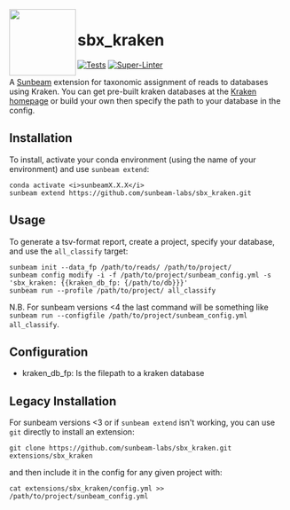 <img src="https://github.com/sunbeam-labs/sunbeam/blob/stable/docs/images/sunbeam_logo.gif" width=120, height=120 align="left" />

# sbx_kraken

<!-- badges: start -->
[![Tests](https://github.com/sunbeam-labs/sbx_kraken/actions/workflows/tests.yml/badge.svg)](https://github.com/sunbeam-labs/sbx_kraken/actions/workflows/tests.yml)
[![Super-Linter](https://github.com/sunbeam-labs/sbx_kraken/actions/workflows/linter.yml/badge.svg)](https://github.com/sunbeam-labs/sbx_kraken/actions/workflows/linter.yml)
<!-- badges: end -->

A [Sunbeam](https://github.com/sunbeam-labs/sunbeam) extension for taxonomic assignment of reads to databases using Kraken. You can get pre-built kraken databases at the [Kraken homepage](http://ccb.jhu.edu/software/kraken/) or build your own then specify the path to your database in the config.

## Installation

To install, activate your conda environment (using the name of your environment) and use `sunbeam extend`:

    conda activate <i>sunbeamX.X.X</i>
    sunbeam extend https://github.com/sunbeam-labs/sbx_kraken.git

## Usage

To generate a tsv-format report, create a project, specify your database, and use the `all_classify` target:

    sunbeam init --data_fp /path/to/reads/ /path/to/project/
    sunbeam config modify -i -f /path/to/project/sunbeam_config.yml -s 'sbx_kraken: {{kraken_db_fp: {/path/to/db}}}'
    sunbeam run --profile /path/to/project/ all_classify

N.B. For sunbeam versions <4 the last command will be something like `sunbeam run --configfile /path/to/project/sunbeam_config.yml all_classify`.

## Configuration

  - kraken_db_fp: Is the filepath to a kraken database

## Legacy Installation

For sunbeam versions <3 or if `sunbeam extend` isn't working, you can use `git` directly to install an extension:

    git clone https://github.com/sunbeam-labs/sbx_kraken.git extensions/sbx_kraken

and then include it in the config for any given project with:

    cat extensions/sbx_kraken/config.yml >> /path/to/project/sunbeam_config.yml
